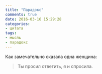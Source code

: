 ```yaml
---
title: "Парадокс"
comments: true
date: 2016-03-16 15:29:28
categories:
- цитата
tags:
- мысль
- парадокс
---
```

Как замечательно сказала одна женщина:
> Ты просил ответить, я и спросила.